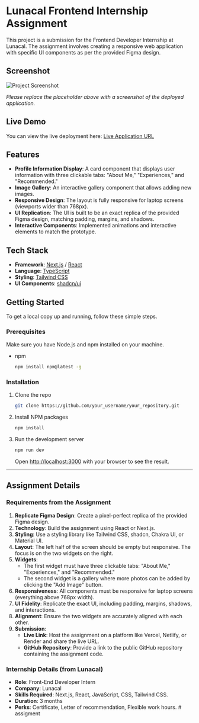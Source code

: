 # Lunacal Frontend Internship Assignment

This project is a submission for the Frontend Developer Internship at Lunacal. The assignment involves creating a responsive web application with specific UI components as per the provided Figma design.

## Screenshot

![Project Screenshot](placeholder-for-your-screenshot.png)

_Please replace the placeholder above with a screenshot of the deployed application._

## Live Demo

You can view the live deployment here: [Live Application URL](your-live-url-here)

## Features

- **Profile Information Display**: A card component that displays user information with three clickable tabs: "About Me," "Experiences," and "Recommended."
- **Image Gallery**: An interactive gallery component that allows adding new images.
- **Responsive Design**: The layout is fully responsive for laptop screens (viewports wider than 768px).
- **UI Replication**: The UI is built to be an exact replica of the provided Figma design, matching padding, margins, and shadows.
- **Interactive Components**: Implemented animations and interactive elements to match the prototype.

## Tech Stack

- **Framework**: [Next.js](https://nextjs.org/) / [React](https://reactjs.org/)
- **Language**: [TypeScript](https://www.typescriptlang.org/)
- **Styling**: [Tailwind CSS](https://tailwindcss.com/)
- **UI Components**: [shadcn/ui](https://ui.shadcn.com/)

## Getting Started

To get a local copy up and running, follow these simple steps.

### Prerequisites

Make sure you have Node.js and npm installed on your machine.

- npm
  ```sh
  npm install npm@latest -g
  ```

### Installation

1. Clone the repo
   ```sh
   git clone https://github.com/your_username/your_repository.git
   ```
2. Install NPM packages
   ```sh
   npm install
   ```
3. Run the development server
   ```sh
   npm run dev
   ```
   Open [http://localhost:3000](http://localhost:3000) with your browser to see the result.

---

## Assignment Details

### Requirements from the Assignment

1.  **Replicate Figma Design**: Create a pixel-perfect replica of the provided Figma design.
2.  **Technology**: Build the assignment using React or Next.js.
3.  **Styling**: Use a styling library like Tailwind CSS, shadcn, Chakra UI, or Material UI.
4.  **Layout**: The left half of the screen should be empty but responsive. The focus is on the two widgets on the right.
5.  **Widgets**:
    - The first widget must have three clickable tabs: "About Me," "Experiences," and "Recommended."
    - The second widget is a gallery where more photos can be added by clicking the "Add Image" button.
6.  **Responsiveness**: All components must be responsive for laptop screens (everything above 768px width).
7.  **UI Fidelity**: Replicate the exact UI, including padding, margins, shadows, and interactions.
8.  **Alignment**: Ensure the two widgets are accurately aligned with each other.
9.  **Submission**:
    - **Live Link**: Host the assignment on a platform like Vercel, Netlify, or Render and share the live URL.
    - **GitHub Repository**: Provide a link to the public GitHub repository containing the assignment code.

### Internship Details (from Lunacal)

- **Role**: Front-End Developer Intern
- **Company**: Lunacal
- **Skills Required**: Next.js, React, JavaScript, CSS, Tailwind CSS.
- **Duration**: 3 months
- **Perks**: Certificate, Letter of recommendation, Flexible work hours.
#   a s s i g m e n t  
 